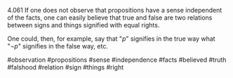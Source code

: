 4.061 If one does not observe that propositions have a sense independent of the facts, one can easily believe that true and false are two relations between signs and things signified with equal rights.

One could, then, for example, say that "$p$" signifies in the true way what "$¬p$" signifies in the false way, etc.

#observation #propositions #sense #independence #facts #believed #truth #falshood #relation #sign #things #right 
